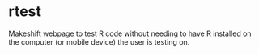 # rtest
Makeshift webpage to test R code without needing to have R installed on the computer (or mobile device) the user is testing on.
